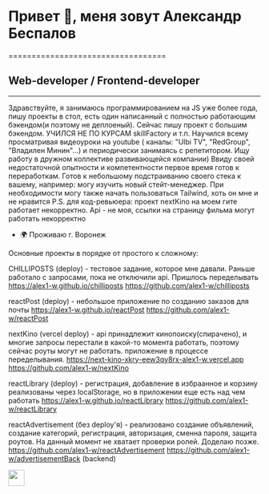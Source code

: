 # Привет 👋, меня зовут Александр Беспалов
==================================

## Web-developer / Frontend-developer
----------------------------------

Здравствуйте, я занимаюсь программированием на JS уже более года, пишу проекты в стол, есть один написанный с полностью работающим бэкендом(и поэтому не деплоеный). Сейчас пишу проект с большим бэкендом. УЧИЛСЯ НЕ ПО КУРСАМ skillFactory и т.п. Научился всему просматривая видеоуроки на youtube ( каналы: "Ulbi TV", "RedGroup", "Владилен Минин"...) и периодически занимаясь с репетитором. Ищу работу в дружном коллективе развивающейся компании) Ввиду своей недостаточной опытности и компетентности первое время готов к переработкам. Готов к небольшому подстраиванию своего стека к вашему, например: могу изучить новый стейт-менеджер. При необходимости могу также начать пользоваться Tailwind, хоть он мне и не нравится P.S. для код-ревьюера: проект nextKino на моем гите работает некорректно. Api - не моя, ссылки на страницу фильма могут работать некорректно

* 🌍  Проживаю г. Воронеж

Основные проекты в порядке от простого к сложному:

CHILLIPOSTS (deploy) - тестовое задание, которое мне давали. Раньше работало с запросами, пока не отключили api. Пришлось переделывать
https://alex1-w.github.io/chilliposts 
https://github.com/alex1-w/chilliposts  

reactPost (deploy) - небольшое приложение по созданию заказов для почты
https://alex1-w.github.io/reactPost
https://github.com/alex1-w/reactPost

nextKino (vercel deploy) - api принадлежит кинопоиску(спирачено), и многие запросы перестали в какой-то момента работать, поэтому сейчас роуты могут не работать. приложение в процессе переделывания.
https://next-kino-xkry-eew3qy8rx-alex1-w.vercel.app
https://github.com/alex1-w/nextKino

reactLibrary (deploy) - регистрация, добавление в избраанное и корзину реализованы через localStorage, но в приложении еще есть над чем работать
https://alex1-w.github.io/reactLibrary
https://github.com/alex1-w/reactLibrary

reactAdvertisement (без deploy'я) - реализовано создание объявлений, создание категорий, регистрация, авторизация, сменна пароля, защита роутов. На данный момент не хватает проверки ролей. Доделаю позже.
https://github.com/alex1-w/reactAdvertisement
https://github.com/alex1-w/advertisementBack (backend)



<p align="left"> <a href="https://www.github.com/alex1-w" target="_blank" rel="noreferrer"> <picture> <source media="(prefers-color-scheme: dark)" srcset="https://raw.githubusercontent.com/danielcranney/readme-generator/main/public/icons/socials/github-dark.svg" /> <source media="(prefers-color-scheme: light)" srcset="https://raw.githubusercontent.com/danielcranney/readme-generator/main/public/icons/socials/github.svg" /> <img src="https://raw.githubusercontent.com/danielcranney/readme-generator/main/public/icons/socials/github.svg" width="32" height="32" /> </picture> </a></p>
